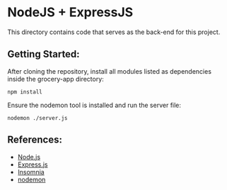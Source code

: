 # NodeJS + ExpressJS

This directory contains code that serves as the back-end for this project.

## Getting Started:
After cloning the repository, install all modules listed as dependencies inside the grocery-app directory:
```
npm install
```
Ensure the nodemon tool is installed and run the server file:
```
nodemon ./server.js
```

## References:
- [Node.js](https://nodejs.org/en)
- [Express.js](https://expressjs.com/)
- [Insomnia](https://insomnia.rest/)
- [nodemon](https://www.npmjs.com/package/nodemon)

